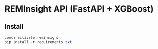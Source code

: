 # REMInsight API (FastAPI + XGBoost)

## Install
```powershell
conda activate reminsight
pip install -r requirements.txt
